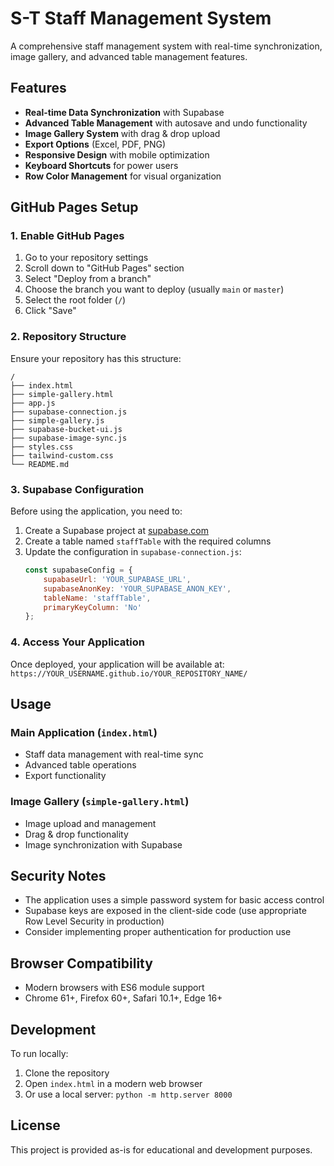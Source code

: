 # S-T Staff Management System

A comprehensive staff management system with real-time synchronization, image gallery, and advanced table management features.

## Features

- **Real-time Data Synchronization** with Supabase
- **Advanced Table Management** with autosave and undo functionality
- **Image Gallery System** with drag & drop upload
- **Export Options** (Excel, PDF, PNG)
- **Responsive Design** with mobile optimization
- **Keyboard Shortcuts** for power users
- **Row Color Management** for visual organization

## GitHub Pages Setup

### 1. Enable GitHub Pages

1. Go to your repository settings
2. Scroll down to "GitHub Pages" section
3. Select "Deploy from a branch"
4. Choose the branch you want to deploy (usually `main` or `master`)
5. Select the root folder (`/`)
6. Click "Save"

### 2. Repository Structure

Ensure your repository has this structure:
```
/
├── index.html
├── simple-gallery.html
├── app.js
├── supabase-connection.js
├── simple-gallery.js
├── supabase-bucket-ui.js
├── supabase-image-sync.js
├── styles.css
├── tailwind-custom.css
└── README.md
```

### 3. Supabase Configuration

Before using the application, you need to:

1. Create a Supabase project at [supabase.com](https://supabase.com)
2. Create a table named `staffTable` with the required columns
3. Update the configuration in `supabase-connection.js`:
   ```javascript
   const supabaseConfig = { 
       supabaseUrl: 'YOUR_SUPABASE_URL', 
       supabaseAnonKey: 'YOUR_SUPABASE_ANON_KEY', 
       tableName: 'staffTable', 
       primaryKeyColumn: 'No' 
   };
   ```

### 4. Access Your Application

Once deployed, your application will be available at:
`https://YOUR_USERNAME.github.io/YOUR_REPOSITORY_NAME/`

## Usage

### Main Application (`index.html`)
- Staff data management with real-time sync
- Advanced table operations
- Export functionality

### Image Gallery (`simple-gallery.html`)
- Image upload and management
- Drag & drop functionality
- Image synchronization with Supabase

## Security Notes

- The application uses a simple password system for basic access control
- Supabase keys are exposed in the client-side code (use appropriate Row Level Security in production)
- Consider implementing proper authentication for production use

## Browser Compatibility

- Modern browsers with ES6 module support
- Chrome 61+, Firefox 60+, Safari 10.1+, Edge 16+

## Development

To run locally:
1. Clone the repository
2. Open `index.html` in a modern web browser
3. Or use a local server: `python -m http.server 8000`

## License

This project is provided as-is for educational and development purposes.

